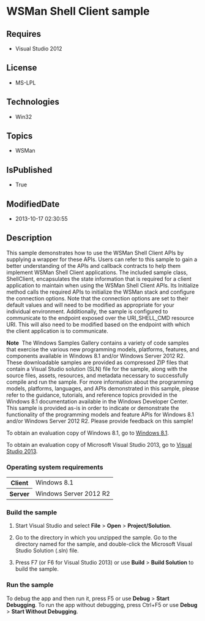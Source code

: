 # WSMan Shell Client sample
## Requires
* Visual Studio 2012
## License
* MS-LPL
## Technologies
* Win32
## Topics
* WSMan
## IsPublished
* True
## ModifiedDate
* 2013-10-17 02:30:55
## Description

<div id="mainSection">
<p>This sample demonstrates how to use the WSMan Shell Client APIs by supplying a wrapper for these APIs. Users can refer to this sample to gain a better understanding of the APIs and callback contracts to help them implement WSMan Shell Client applications.
 The included sample class, ShellClient, encapsulates the state information that is required for a client application to maintain when using the WSMan Shell Client APIs. Its Initialize method calls the required APIs to initialize the WSMan stack and configure
 the connection options. Note that the connection options are set to their default values and will need to be modified as appropriate for your individual environment. Additionally, the sample is configured to communicate to the endpoint exposed over the URI_SHELL_CMD
 resource URI. This will also need to be modified based on the endpoint with which the client application is to communicate.
</p>
<p class="note"><b>Note</b>&nbsp;&nbsp;The Windows Samples Gallery contains a variety of code samples that exercise the various new programming models, platforms, features, and components available in Windows&nbsp;8.1 and/or Windows Server&nbsp;2012&nbsp;R2. These downloadable samples
 are provided as compressed ZIP files that contain a Visual Studio solution (SLN) file for the sample, along with the source files, assets, resources, and metadata necessary to successfully compile and run the sample. For more information about the programming
 models, platforms, languages, and APIs demonstrated in this sample, please refer to the guidance, tutorials, and reference topics provided in the Windows&nbsp;8.1 documentation available in the Windows Developer Center. This sample is provided as-is in order to
 indicate or demonstrate the functionality of the programming models and feature APIs for Windows&nbsp;8.1 and/or Windows Server&nbsp;2012&nbsp;R2. Please provide feedback on this sample!</p>
<p>To obtain an evaluation copy of Windows&nbsp;8.1, go to <a href="http://go.microsoft.com/fwlink/p/?linkid=301696">
Windows&nbsp;8.1</a>.</p>
<p>To obtain an evaluation copy of Microsoft Visual Studio&nbsp;2013, go to <a href="http://go.microsoft.com/fwlink/p/?linkid=301697">
Visual Studio&nbsp;2013</a>.</p>
<h3>Operating system requirements</h3>
<table>
<tbody>
<tr>
<th>Client</th>
<td><dt>Windows&nbsp;8.1 </dt></td>
</tr>
<tr>
<th>Server</th>
<td><dt>Windows Server&nbsp;2012&nbsp;R2 </dt></td>
</tr>
</tbody>
</table>
<h3>Build the sample</h3>
<ol>
<li>
<p>Start Visual Studio and select <b>File</b> &gt; <b>Open</b> &gt; <b>Project/Solution</b>.</p>
</li><li>
<p>Go to the directory in which you unzipped the sample. Go to the directory named for the sample, and double-click the Microsoft Visual Studio Solution (.sln) file.</p>
</li><li>
<p>Press F7 (or F6 for Visual Studio&nbsp;2013) or use <b>Build</b> &gt; <b>Build Solution</b> to build the sample.</p>
</li></ol>
<h3>Run the sample</h3>
<p>To debug the app and then run it, press F5 or use <b>Debug</b> &gt; <b>Start Debugging</b>. To run the app without debugging, press Ctrl&#43;F5 or use
<b>Debug</b> &gt; <b>Start Without Debugging</b>.</p>
</div>
